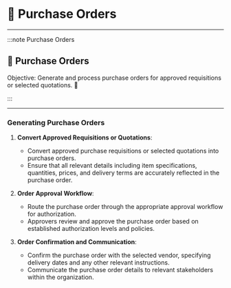 #  🛒 Purchase Orders
---

:::note Purchase Orders
<div class="container">
    <div class="custom-note">
        <h2>🛒 Purchase Orders</h2>
        <p> Objective: Generate and process purchase orders for approved requisitions or selected quotations. 🚀</p>
    </div>
</div>
:::

---

### Generating Purchase Orders

1. **Convert Approved Requisitions or Quotations**:
   - Convert approved purchase requisitions or selected quotations into purchase orders.
   - Ensure that all relevant details including item specifications, quantities, prices, and delivery terms are accurately reflected in the purchase order.

2. **Order Approval Workflow**:
   - Route the purchase order through the appropriate approval workflow for authorization.
   - Approvers review and approve the purchase order based on established authorization levels and policies.

3. **Order Confirmation and Communication**:
   - Confirm the purchase order with the selected vendor, specifying delivery dates and any other relevant instructions.
   - Communicate the purchase order details to relevant stakeholders within the organization.